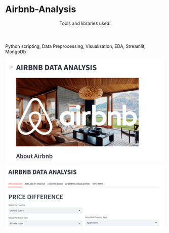 # Airbnb-Analysis
<header>Tools and libraries used:</header>
<body>
Python scripting, Data Preprocessing, Visualization, EDA, Streamlit, MongoDb
</body>

<img src = "pic1.PNG" width = "750"></br>


<img src = "pic2.PNG" width = "750">



